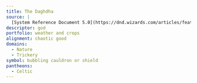 ```yaml
---
title: The Daghdha
source: |
  [System Reference Document 5.0](https://dnd.wizards.com/articles/features/systems-reference-document-srd)
descriptor: god
portfolio: weather and crops
alignment: chaotic good
domains:
  - Nature
  - Trickery
symbol: bubbling cauldron or shield
pantheons:
  - Celtic
---
```

